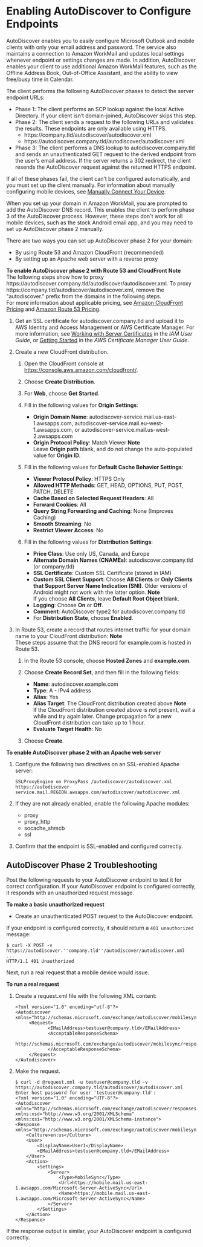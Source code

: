 # Enabling AutoDiscover to Configure Endpoints<a name="autodiscover"></a>

AutoDiscover enables you to easily configure Microsoft Outlook and mobile clients with only your email address and password\. The service also maintains a connection to Amazon WorkMail and updates local settings whenever endpoint or settings changes are made\. In addition, AutoDiscover enables your client to use additional Amazon WorkMail features, such as the Offline Address Book, Out\-of\-Office Assistant, and the ability to view free/busy time in Calendar\. 

The client performs the following AutoDiscover phases to detect the server endpoint URLs:
+ Phase 1: The client performs an SCP lookup against the local Active Directory\. If your client isn’t domain\-joined, AutoDiscover skips this step\.
+ Phase 2: The client sends a request to the following URLs and validates the results\. These endpoints are only available using HTTPS\.
  + https://company\.tld/autodiscover/autodiscover\.xml 
  + https://autodiscover\.company\.tld/autodiscover/autodiscover\.xml
+ Phase 3: The client performs a DNS lookup to autodiscover\.company\.tld and sends an unauthenticated GET request to the derived endpoint from the user’s email address\. If the server returns a 302 redirect, the client resends the AutoDiscover request against the returned HTTPS endpoint\. 

If all of these phases fail, the client can’t be configured automatically, and you must set up the client manually\. For information about manually configuring mobile devices, see [Manually Connect Your Device](https://docs.aws.amazon.com/workmail/latest/userguide/manually_connect_device.html)\.

When you set up your domain in Amazon WorkMail, you are prompted to add the AutoDiscover DNS record\. This enables the client to perform phase 3 of the AutoDiscover process\. However, these steps don't work for all mobile devices, such as the stock Android email app, and you may need to set up AutoDiscover phase 2 manually\.

There are two ways you can set up AutoDiscover phase 2 for your domain:
+ By using Route 53 and Amazon CloudFront \(recommended\)
+ By setting up an Apache web server with a reverse proxy

**To enable AutoDiscover phase 2 with Route 53 and CloudFront**
**Note**  
The following steps show how to proxy https://autodiscover\.company\.tld/autodiscover/autodiscover\.xml\. To proxy https://company\.tld/autodiscover/autodiscover\.xml, remove the "autodiscover\." prefix from the domains in the following steps\.  
For more information about applicable pricing, see [Amazon CloudFront Pricing](https://aws.amazon.com/cloudfront/pricing/) and [Amazon Route 53 Pricing](https://aws.amazon.com/route53/pricing/)\.

1. Get an SSL certificate for autodiscover\.company\.tld and upload it to AWS Identity and Access Management or AWS Certificate Manager\. For more information, see [Working with Server Certificates](https://docs.aws.amazon.com/IAM/latest/UserGuide/id_credentials_server-certs.html) in the *IAM User Guide*, or [Getting Started](https://docs.aws.amazon.com/acm/latest/userguide/gs.html) in the *AWS Certificate Manager User Guide*\.

1. Create a new CloudFront distribution\.

   1. Open the CloudFront console at [ https://console\.aws\.amazon\.com/cloudfront/](https://console.aws.amazon.com/cloudfront/)\.

   1. Choose **Create Distribution**\.

   1. For **Web**, choose **Get Started**\. 

   1. Fill in the following values for **Origin Settings**:
      + **Origin Domain Name**: autodiscover\-service\.mail\.us\-east\-1\.awsapps\.com, autodiscover\-service\.mail\.eu\-west\-1\.awsapps\.com, or autodiscover\-service\.mail\.us\-west\-2\.awsapps\.com 
      + **Origin Protocol Policy**: Match Viewer
**Note**  
Leave **Origin path** blank, and do not change the auto\-populated value for **Origin ID**\.

   1. Fill in the following values for **Default Cache Behavior Settings**:
      + **Viewer Protocol Policy**: HTTPS Only
      + **Allowed HTTP Methods**: GET, HEAD, OPTIONS, PUT, POST, PATCH, DELETE 
      + **Cache Based on Selected Request Headers**: All 
      + **Forward Cookies**: All 
      + **Query String Forwarding and Caching**: None \(Improves Caching\) 
      + **Smooth Streaming**: No 
      + **Restrict Viewer Access**: No 

   1. Fill in the following values for **Distribution Settings**:
      + **Price Class**: Use only US, Canada, and Europe
      + **Alternate Domain Names \(CNAMEs\)**: autodiscover\.company\.tld \(or company\.tld\)
      + **SSL Certificate**: Custom SSL Certificate \(stored in IAM\)
      + **Custom SSL Client Support**: Choose **All Clients** or **Only Clients that Support Server Name Indication \(SNI\)**\. Older versions of Android might not work with the latter option\.
**Note**  
If you choose **All Clients**, leave **Default Root Object** blank\.
      + **Logging**: Choose **On** or **Off**\.
      + **Comment**: AutoDiscover type2 for autodiscover\.company\.tld 
      + For **Distribution State**, choose **Enabled**\.

1. In Route 53, create a record that routes internet traffic for your domain name to your CloudFront distribution:
**Note**  
These steps assume that the DNS record for example\.com is hosted in Route 53\.

   1. In the Route 53 console, choose **Hosted Zones** and **example\.com**\. 

   1. Choose **Create Record Set**, and then fill in the following fields:
      + **Name**: autodiscover\.example\.com
      + **Type**: A \- IPv4 address
      + **Alias**: Yes
      + **Alias Target**: The CloudFront distribution created above
**Note**  
If the CloudFront distribution created above is not present, wait a while and try again later\. Change propagation for a new CloudFront distribution can take up to 1 hour\. 
      + **Evaluate Target Health**: No

   1. Choose **Create**\.

**To enable AutoDiscover phase 2 with an Apache web server**

1. Configure the following two directives on an SSL\-enabled Apache server: 

   ```
   SSLProxyEngine on ProxyPass /autodiscover/autodiscover.xml
   https://autodiscover-service.mail.REGION.awsapps.com/autodiscover/autodiscover.xml
   ```

1. If they are not already enabled, enable the following Apache modules:
   + proxy
   + proxy\_http
   + socache\_shmcb
   + ssl

1. Confirm that the endpoint is SSL\-enabled and configured correctly\.

## AutoDiscover Phase 2 Troubleshooting<a name="troubleshooting"></a>

Post the following requests to your AutoDiscover endpoint to test it for correct configuration\. If your AutoDiscover endpoint is configured correctly, it responds with an unauthorized request message\.

**To make a basic unauthorized request**
+ Create an unauthenticated POST request to the AutoDiscover endpoint\.

If your endpoint is configured correctly, it should return a `401 unauthorized` message:

```
$ curl -X POST -v https://autodiscover.''company.tld''/autodiscover/autodiscover.xml
...
HTTP/1.1 401 Unauthorized
```

Next, run a real request that a mobile device would issue\.

**To run a real request**

1. Create a request\.xml file with the following XML content:

   ```
   <?xml version="1.0" encoding="utf-8"?>
   <Autodiscover xmlns="http://schemas.microsoft.com/exchange/autodiscover/mobilesync/requestschema/2006">
        <Request>
               <EMailAddress>testuser@company.tld</EMailAddress>
               <AcceptableResponseSchema>
                http://schemas.microsoft.com/exchange/autodiscover/mobilesync/responseschema/2006
               </AcceptableResponseSchema>
        </Request>
   </Autodiscover>
   ```

1. Make the request\.

   ```
   $ curl -d @request.xml -u testuser@company.tld -v https://autodiscover.company.tld/autodiscover/autodiscover.xml
   Enter host password for user 'testuser@company.tld':
   <?xml version="1.0" encoding="UTF-8"?>
   <Autodiscover xmlns="http://schemas.microsoft.com/exchange/autodiscover/responseschema/2006" xmlns:xsd="http://www.w3.org/2001/XMLSchema" xmlns:xsi="http://www.w3.org/2001/XMLSchema-instance">
   <Response xmlns="http://schemas.microsoft.com/exchange/autodiscover/mobilesync/responseschema/2006">
       <Culture>en:us</Culture>
       <User>
           <DisplayName>User1</DisplayName>
           <EMailAddress>testuser@company.tld</EMailAddress>
       </User>
       <Action>
           <Settings>
               <Server>
                   <Type>MobileSync</Type>
                   <Url>https://mobile.mail.us-east-1.awsapps.com/Microsoft-Server-ActiveSync</Url>
                   <Name>https://mobile.mail.us-east-1.awsapps.com/Microsoft-Server-ActiveSync</Name>
               </Server>
           </Settings>
       </Action>
   </Response>
   ```

If the response output is similar, your AutoDiscover endpoint is configured correctly\.